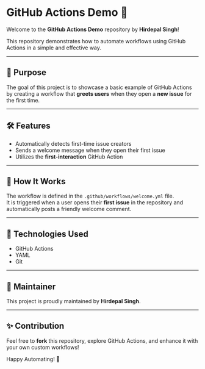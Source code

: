 # GitHub Actions Demo 🚀

Welcome to the **GitHub Actions Demo** repository by **Hirdepal Singh**!

This repository demonstrates how to automate workflows using GitHub Actions in a simple and effective way.

---

## 📌 Purpose

The goal of this project is to showcase a basic example of GitHub Actions by creating a workflow that **greets users** when they open a **new issue** for the first time.

---

## 🛠 Features

- Automatically detects first-time issue creators
- Sends a welcome message when they open their first issue
- Utilizes the **first-interaction** GitHub Action

---

## 🧠 How It Works

The workflow is defined in the `.github/workflows/welcome.yml` file.  
It is triggered when a user opens their **first issue** in the repository and automatically posts a friendly welcome comment.

---

## 🔧 Technologies Used

- GitHub Actions
- YAML
- Git

---

## 👤 Maintainer

This project is proudly maintained by **Hirdepal Singh**.

---

## ✨ Contribution

Feel free to **fork** this repository, explore GitHub Actions, and enhance it with your own custom workflows!

Happy Automating! 🚀

